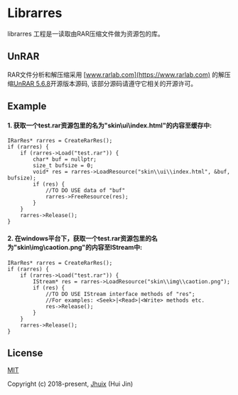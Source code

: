 Librarres
=============

librarres 工程是一读取由RAR压缩文件做为资源包的库。

## UnRAR

RAR文件分析和解压缩采用 [www.rarlab.com](https://www.rarlab.com) 的解压缩[UnRAR 5.6.8](https://www.rarlab.com/rar/unrarsrc-5.6.8.tar.gz)开源版本源码, 该部分源码请遵守它相关的开源许可。

## Example

#### 1. 获取一个test.rar资源包里的名为"skin\\ui\\index.html"的内容至缓存中:

```
IRarRes* rarres = CreateRarRes();
if (rarres) {
    if (rarres->Load("test.rar")) {
        char* buf = nullptr;
        size_t bufsize = 0;
        void* res = rarres->LoadResource("skin\\ui\\index.html", &buf, bufsize);
        if (res) {
            //TO DO USE data of "buf"
            rarres->FreeResource(res);
        }
    }
    rarres->Release();
}
```

#### 2. 在windows平台下，获取一个test.rar资源包里的名为"skin\\img\\caotion.png"的内容至IStream中:

```
IRarRes* rarres = CreateRarRes();
if (rarres) {
    if (rarres->Load("test.rar")) {
        IStream* res = rarres->LoadResource("skin\\img\\caotion.png");
        if (res) {
            //TO DO USE IStream interface methods of "res";
            //For examples: <Seek>|<Read>|<Write> methods etc.
            res->Release();
        }
    }
    rarres->Release();
}
```

## License

[MIT](http://opensource.org/licenses/MIT)

Copyright (c) 2018-present, [Jhuix](jhuix0117@gmail.com) (Hui Jin)

